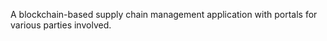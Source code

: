 A blockchain-based supply chain management application with portals for various parties involved.


